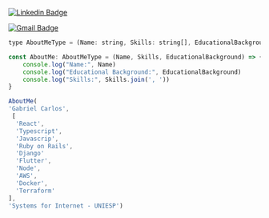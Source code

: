 
<!-- 
<div>
  <a href="https://github.com/gabrielcarlossl">
  
  <img height="200em" src="https://github-readme-stats.vercel.app/api/top-langs/?username=gabrielcarlossl&layout=compact&langs_count=7&theme=dark"/>
</div>
 <br/>  -->
 
[![Linkedin Badge](https://img.shields.io/badge/-GabrielCarlos-blue?style=flat-square&logo=Linkedin&logoColor=white&link=https://www.linkedin.com/in/gabrielcarlossleite/)](https://www.linkedin.com/in/gabrielcarlossleite/) 
 
[![Gmail Badge](https://img.shields.io/badge/-gabrielcarlossleite@gmail.com-c14438?style=flat-square&logo=Gmail&logoColor=white&link=mailto:gabrielcarlossleite@gmail.com)](mailto:gabrielcarlossleite@gmail.com)


```js
type AboutMeType = (Name: string, Skills: string[], EducationalBackground: string) => void

const AboutMe: AboutMeType = (Name, Skills, EducationalBackground) => {
    console.log("Name:", Name)
    console.log("Educational Background:", EducationalBackground)
    console.log("Skills:", Skills.join(', '))
}

AboutMe(
'Gabriel Carlos',
 [
  'React',
  'Typescript',
  'Javascrip',
  'Ruby on Rails',
  'Django'
  'Flutter',
  'Node',
  'AWS',
  'Docker',
  'Terraform'
],
'Systems for Internet - UNIESP')
```
